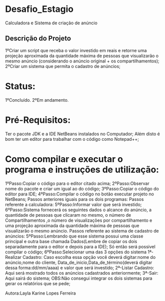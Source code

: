 # Desafio_Estagio
Calculadora e Sistema de criação de anúncio
## Descrição do Projeto
1ºCriar um script que receba o valor investido em reais e
retorne uma projeção aproximada da quantidade máxima de 
pessoas que visualizarão o mesmo anúncio 
(considerando o anúncio original + os compartilhamentos);
2ºCriar um sistema que permita o cadastro de anúncios;

# Status:
1ºConcluído.
2ºEm andamento.

# Pré-Requisitos:
Ter o pacote JDK e a IDE NetBeans instalados no Computador;
Além disto é bom ter um editor para trabalhar com o código como Notepad++;

# Como compilar e executar o programa e instruções de utilização:
1ºPasso:Copiar o código para o editor citado acima;
2ºPasso:Observar nome do pacote e criar um igual ao do código;
3ºPasso:Copiar o código do editor para IDE;
4ºPasso:Compilar o código no botão executar projeto no NetBeans;
Passos anteriores iguais para os dois programas:
Passos referente a calculadora:
5ºPasso:Informar valor que será investido;
6ºPasso:Sistema fornecerá os seguintes dados o alcance do anúncio,
a quantidade de pessoas que clicaram no mesmo, o número de Compartilhamentos
,o número de visualizações por compartilhamento e uma projeção aproximada da 
quantidade máxima de pessoas que visualizarão o mesmo anúncio.
Passos referente ao sistema de cadastro de anúncios:
5ºPasso:Lembrando que esse sistema possui uma classe principal e outra base chamada Dados(Lembre de copiar os dois
separadamente para o editor e depois para a IDE);
Só então será possivel compilar o código;
6ºPasso:Selecionar uma das 3 opções do sistema
    1ª-Realizar Cadastro:
		Caso escolha essa opção você deverá digitar:nome do anúncio,nome do cliente,
    Data_de_inicio,Data_de_término(deverá digitar dessa forma:dd/mm/aaaa) e valor que será investido;
    2ª-Listar Cadastro:
		Aqui será mostrado todos os anúncios cadastrados anteriormente;
		3ª-Sair:
		Aqui sairá do sistema;
OBS:Não consegui integrar os dois sistemas para gerar os relatórios que se pede;

Autora:Layla Karine Lopes Ferreira
